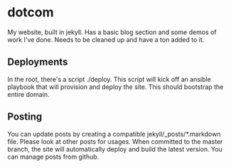 # dotcom

My website, built in jekyll. Has a basic blog section and some demos of work I've done. Needs to be cleaned up and have a ton added to it.

## Deployments

In the root, there's a script ./deploy. This script will kick off an ansible playbook that will provision and deploy the site. This should bootstrap the entire domain.

## Posting

You can update posts by creating a compatible jekyll/_posts/*.markdown file. Please look at other posts for usages. When committed to the master branch, the site will automatically deploy and build the latest version. You can manage posts from github. 
